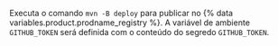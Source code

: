 Executa o comando `mvn -B deploy` para publicar no {% data variables.product.prodname_registry %}. A variável de ambiente `GITHUB_TOKEN` será definida com o conteúdo do segredo `GITHUB_TOKEN`.
